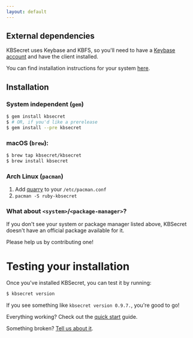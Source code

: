 ```yaml
---
layout: default
---
```


## External dependencies

KBSecret uses Keybase and KBFS, so you'll need to have a [Keybase account](https://keybase.io/)
and have the client installed.

You can find installation instructions for your system [here](https://keybase.io/download).

## Installation

### System independent (`gem`)

```bash
$ gem install kbsecret
$ # OR, if you'd like a prerelease
$ gem install --pre kbsecret
```

### macOS (`brew`):

```bash
$ brew tap kbsecret/kbsecret
$ brew install kbsecret
```

### Arch Linux (`pacman`)

1. Add [quarry](https://github.com/anatol/quarry) to your `/etc/pacman.conf`
2. `pacman -S ruby-kbsecret`

### What about `<system>`/`<package-manager>`?

If you don't see your system or package manager listed above, KBSecret doesn't have an
official package available for it.

Please help us by contributing one!

# Testing your installation

Once you've installed KBSecret, you can test it by running:

```bash
$ kbsecret version
```

If you see something like `kbsecret version 0.9.7.`, you're good to go!

Everything working? Check out the [quick start](/#/quickstart) guide.

Something broken? [Tell us about it](github.com/kbsecret/kbsecret/issues).
